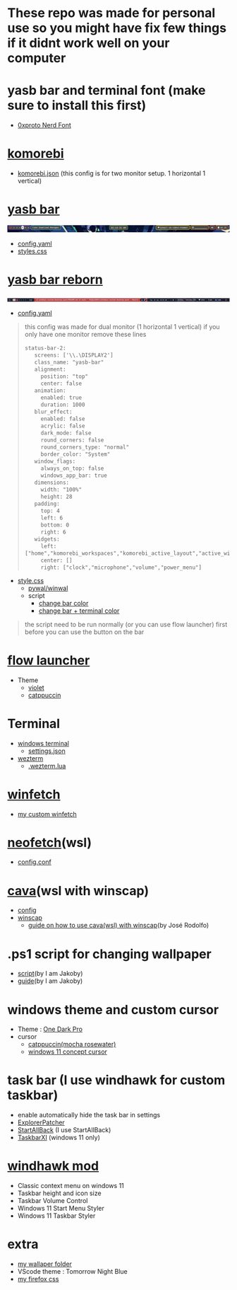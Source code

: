 # These repo was made for personal use so you might have fix few things if it didnt work well on your computer

# yasb bar and terminal font (make sure to install this first)
* [0xproto Nerd Font](https://github.com/ryanoasis/nerd-fonts/releases/download/v3.2.1/0xProto.zip)

# [komorebi](https://github.com/LGUG2Z/komorebi)
* [komorebi.json](https://github.com/Rifqi2007c/windows-custom-desktop-pack/blob/main/komorebi.json) (this config is for two monitor setup. 1 horizontal 1 vertical)

# [yasb bar](https://github.com/da-rth/yasb)
![alt text](asset/topbar.png)
* [config.yaml](https://github.com/Rifqi2007c/windows-custom-desktop-pack/blob/main/.yasb/config.yaml)
* [styles.css](https://github.com/Rifqi2007c/windows-custom-desktop-pack/blob/main/.yasb/styles.css)

# [yasb bar reborn](https://github.com/amnweb/yasb)
![alt text](asset/reborn-bar.png)
* [config.yaml](https://github.com/Rifqi2007c/windows-custom-desktop-pack/blob/main/yasb%20reborn/config.yaml)
> this config was made for dual monitor (1 horizontal 1 vertical) if you only have one monitor remove these lines
> ```
> status-bar-2:
>    screens: ['\\.\DISPLAY2'] 
>    class_name: "yasb-bar"
>    alignment:
>      position: "top"
>      center: false
>    animation:
>      enabled: true
>      duration: 1000
>    blur_effect:
>      enabled: false
>      acrylic: false
>      dark_mode: false
>      round_corners: false
>      round_corners_type: "normal"
>      border_color: "System"
>    window_flags:
>      always_on_top: false
>      windows_app_bar: true
>    dimensions:
>      width: "100%"
>      height: 28
>    padding:
>      top: 4
>      left: 6
>      bottom: 0
>      right: 6
>    widgets:
>      left: ["home","komorebi_workspaces","komorebi_active_layout","active_window"]
>      center: []
>      right: ["clock","microphone","volume","power_menu"]
> ```
* [style.css](https://github.com/Rifqi2007c/windows-custom-desktop-pack/blob/main/yasb%20reborn/styles.css)
   - [pywal/winwal](https://github.com/scaryrawr/winwal)
   - script
      - [change bar color](https://github.com/Rifqi2007c/windows-custom-desktop-pack/blob/main/yasb%20reborn/yasbc.ps1)
      - [change bar + terminal color](https://github.com/Rifqi2007c/windows-custom-desktop-pack/blob/main/yasb%20reborn/yasbc%2Bterminal.ps1)
> the script need to be run normally (or you can use flow launcher) first before you can use the button on the bar

# [flow launcher](https://www.flowlauncher.com/)
* Theme
    - [violet](https://github.com/eliaszon/Violet.flow)
    - [catppuccin](https://github.com/catppuccin/flow-launcher) 

# Terminal
* [windows terminal](https://github.com/microsoft/terminal)
   - [settings.json](https://github.com/Rifqi2007c/windows-custom-desktop-pack/blob/main/settings.json)
* [wezterm](https://wezfurlong.org/wezterm/index.html)
   - [.wezterm.lua](https://github.com/Rifqi2007c/windows-custom-desktop-pack/blob/main/.wezterm.lua)

# [winfetch](https://github.com/lptstr/winfetch)
* [my custom winfetch](https://github.com/Rifqi2007c/winfetch-custom-theme)

# [neofetch](https://github.com/dylanaraps/neofetch)(wsl)
* [config.conf](https://github.com/Rifqi2007c/windows-custom-desktop-pack/blob/main/config.conf)

# [cava](https://github.com/karlstav/cava)(wsl with winscap)
* [config](https://github.com/Rifqi2007c/windows-custom-desktop-pack/blob/main/config)
* [winscap](https://github.com/quantum5/winscap)
  - [guide on how to use cava(wsl) with winscap](https://www.youtube.com/watch?v=Sp1Qjdqt4TQ&list=WL&index=1&t=77s)(by José Rodolfo)

# .ps1 script for changing wallpaper
* [script](https://github.com/I-Am-Jakoby/PowerShell-for-Hackers/blob/main/Functions/Set-WallPaper.md)(by I am Jakoby)
* [guide](https://www.youtube.com/watch?v=N1Vdkd7P_cM)(by I am Jakoby)

# windows theme and custom cursor
* Theme : [One Dark Pro](https://www.deviantart.com/niivu/art/One-Dark-Pro-for-Windows-11-930312689)
* cursor
    - [catppuccin(mocha rosewater)](https://www.deviantart.com/niivu/art/Catppuccin-Cursors-921387705)
    - [windows 11 concept cursor](https://www.deviantart.com/jepricreations/art/Windows-11-Cursors-Concept-886489356)

# task bar (I use windhawk for custom taskbar)
* enable automatically hide the task bar in settings
* [ExplorerPatcher](https://github.com/valinet/ExplorerPatcher)
* [StartAllBack](https://www.startallback.com/) (I use StartAllBack)
* [TaskbarXI](https://github.com/ChrisAnd1998/TaskbarXI) (windows 11 only)

# [windhawk mod](https://windhawk.net)
* Classic context menu on windows 11
* Taskbar height and icon size
* Taskbar Volume Control
* Windows 11 Start Menu Styler
* Windows 11 Taskbar Styler

# extra
* [my wallaper folder](https://drive.google.com/drive/folders/1GuL6vkfVSh4UMI_UacVN7z4jhkNDJDlW?usp=drive_link)
* VScode theme : Tomorrow Night Blue
* [my firefox css](https://github.com/Rifqi2007c/firefox-css)
